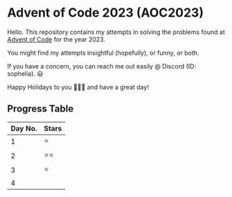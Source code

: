 # Advent of Code 2023 (AOC2023)

Hello. This repository contains my attempts in solving the problems found at [Advent of Code](https://adventofcode.com) for the year 2023.

You might find my attempts insightful (hopefully), or funny, or both.

If you have a concern, you can reach me out easily @ Discord (ID: sophelia). 😃

Happy Holidays to you 🎅🎄🌠 and have a great day!

## Progress Table
| **Day No.** | Stars |
|-------------|-------|
| 1           | ⭐     |
| 2           | ⭐⭐   |
| 3           | ⭐     |
| 4           |       |
